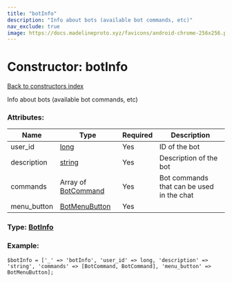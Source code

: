 ```yaml
---
title: "botInfo"
description: "Info about bots (available bot commands, etc)"
nav_exclude: true
image: https://docs.madelineproto.xyz/favicons/android-chrome-256x256.png
---
```

# Constructor: botInfo  
[Back to constructors index](/API_docs/constructors/index.html)



Info about bots (available bot commands, etc)

### Attributes:

| Name     |    Type       | Required | Description |
|----------|---------------|----------|-------------|
|user\_id|[long](/API_docs/types/long.html) | Yes|ID of the bot|
|description|[string](/API_docs/types/string.html) | Yes|Description of the bot|
|commands|Array of [BotCommand](/API_docs/types/BotCommand.html) | Yes|Bot commands that can be used in the chat|
|menu\_button|[BotMenuButton](/API_docs/types/BotMenuButton.html) | Yes|



### Type: [BotInfo](/API_docs/types/BotInfo.html)


### Example:

```
$botInfo = ['_' => 'botInfo', 'user_id' => long, 'description' => 'string', 'commands' => [BotCommand, BotCommand], 'menu_button' => BotMenuButton];
```  
